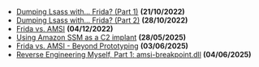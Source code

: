 - [Dumping Lsass with... Frida? (Part 1)](/_posts/mimikatz-frida-part-1) **(21/10/2022)**
- [Dumping Lsass with... Frida? (Part 2)](/_posts/mimikatz-frida-part-2) **(28/10/2022)**
- [Frida vs. AMSI](/_posts/frida-vs-amsi) **(04/12/2022)**
- [Using Amazon SSM as a C2 implant](/_posts/aws-ssm-c2) **(28/05/2025)**
- [Frida vs. AMSI - Beyond Prototyping](/_posts/amsi-breakpoints) **(03/06/2025)**
- [Reverse Engineering Myself, Part 1: amsi-breakpoint.dll](/_posts/reversing-myself-1) **(04/06/2025)**
